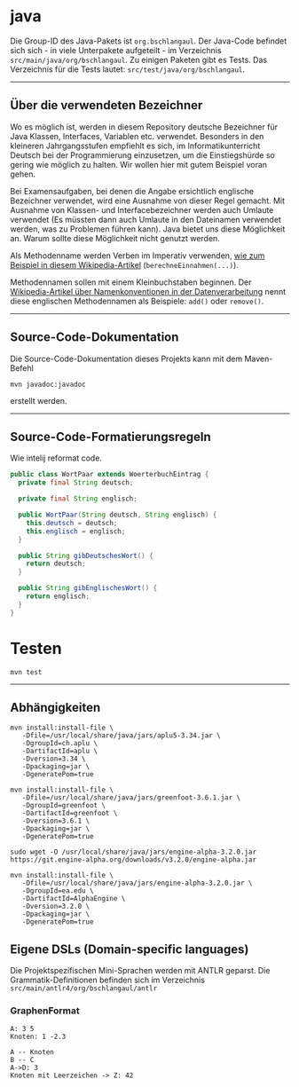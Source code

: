 # java

Die Group-ID des Java-Pakets ist `org.bschlangaul`. Der Java-Code
befindet sich sich - in viele Unterpakete aufgeteilt - im Verzeichnis
`src/main/java/org/bschlangaul`. Zu einigen Paketen gibt es Tests. Das
Verzeichnis für die Tests lautet: `src/test/java/org/bschlangaul`.

------------------------------------------------------------------------

## Über die verwendeten Bezeichner

Wo es möglich ist, werden in diesem Repository deutsche Bezeichner für
Java Klassen, Interfaces, Variablen etc. verwendet. Besonders in den
kleineren Jahrgangsstufen empfiehlt es sich, im Informatikunterricht
Deutsch bei der Programmierung einzusetzen, um die Einstiegshürde so
gering wie möglich zu halten. Wir wollen hier mit gutem Beispiel voran
gehen.


Bei Examensaufgaben, bei denen die Angabe ersichtlich englische
Bezeichner verwendet, wird eine Ausnahme von dieser Regel gemacht. Mit
Ausnahme von Klassen- und Interfacebezeichner werden auch Umlaute
verwendet (Es müssten dann auch Umlaute in den Dateinamen verwendet
werden, was zu Problemen führen kann). Java bietet uns diese Möglichkeit
an. Warum sollte diese Möglichkeit nicht genutzt werden.

Als Methodenname werden Verben im Imperativ verwenden, [wie zum Beispiel
in diesem
Wikipedia-Artikel](https://de.wikipedia.org/wiki/Methode_(Programmierung)#Beispiel)
(`berechneEinnahmen(...)`).

Methodennamen sollen mit einem Kleinbuchstaben beginnen. Der
[Wikipedia-Artikel über Namenkonventionen in der
Datenverarbeitung](https://de.wikipedia.org/wiki/Namenskonvention_(Datenverarbeitung)#Namenskonventionen_für_Java)
nennt diese englischen Methodennamen als Beispiele: `add()` oder
`remove()`.

------------------------------------------------------------------------

## Source-Code-Dokumentation

Die Source-Code-Dokumentation dieses Projekts kann mit dem Maven-Befehl

```
mvn javadoc:javadoc
```

erstellt werden.

------------------------------------------------------------------------

## Source-Code-Formatierungsregeln



Wie intelij reformat code.

```java
public class WortPaar extends WoerterbuchEintrag {
  private final String deutsch;

  private final String englisch;

  public WortPaar(String deutsch, String englisch) {
    this.deutsch = deutsch;
    this.englisch = englisch;
  }

  public String gibDeutschesWort() {
    return deutsch;
  }

  public String gibEnglischesWort() {
    return englisch;
  }
}
```

# Testen

```
mvn test
```

------------------------------------------------------------------------

## Abhängigkeiten

```
mvn install:install-file \
   -Dfile=/usr/local/share/java/jars/aplu5-3.34.jar \
   -DgroupId=ch.aplu \
   -DartifactId=aplu \
   -Dversion=3.34 \
   -Dpackaging=jar \
   -DgeneratePom=true
```

```
mvn install:install-file \
   -Dfile=/usr/local/share/java/jars/greenfoot-3.6.1.jar \
   -DgroupId=greenfoot \
   -DartifactId=greenfoot \
   -Dversion=3.6.1 \
   -Dpackaging=jar \
   -DgeneratePom=true
```

```
sudo wget -O /usr/local/share/java/jars/engine-alpha-3.2.0.jar https://git.engine-alpha.org/downloads/v3.2.0/engine-alpha.jar

mvn install:install-file \
   -Dfile=/usr/local/share/java/jars/engine-alpha-3.2.0.jar \
   -DgroupId=ea.edu \
   -DartifactId=AlphaEngine \
   -Dversion=3.2.0 \
   -Dpackaging=jar \
   -DgeneratePom=true
```


## Eigene DSLs (Domain-specific languages)

Die Projektspezifischen Mini-Sprachen werden mit ANTLR geparst. Die
Grammatik-Definitionen befinden sich im Verzeichnis
`src/main/antlr4/org/bschlangaul/antlr`

### GraphenFormat

```
A: 3 5
Knoten: 1 -2.3

A -- Knoten
B -- C
A->D: 3
Knoten mit Leerzeichen -> Z: 42
```
